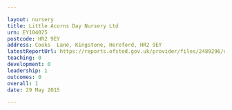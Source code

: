 ```yaml
---

layout: nursery
title: Little Acorns Day Nursery Ltd
urn: EY104025
postcode: HR2 9EY
address: Cooks  Lane, Kingstone, Hereford, HR2 9EY
latestReportUrl: https://reports.ofsted.gov.uk/provider/files/2489296/urn/EY104025.pdf
teaching: 0
development: 0
leadership: 1
outcomes: 0
overall: 1
date: 29 May 2015

---
```

